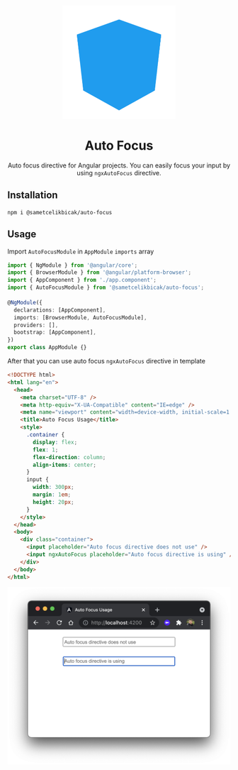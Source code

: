 <div align="center">

 <img src="../../assets/auto-focus.svg" alt="Logo" width="256" height="256">

# Auto Focus

Auto focus directive for Angular projects. You can easily focus your input by using `ngxAutoFocus` directive.
</div>

## Installation

```
npm i @sametcelikbicak/auto-focus
```

## Usage

Import `AutoFocusModule` in `AppModule` `imports` array
```typescript
import { NgModule } from '@angular/core';
import { BrowserModule } from '@angular/platform-browser';
import { AppComponent } from './app.component';
import { AutoFocusModule } from '@sametcelikbicak/auto-focus';

@NgModule({
  declarations: [AppComponent],
  imports: [BrowserModule, AutoFocusModule],
  providers: [],
  bootstrap: [AppComponent],
})
export class AppModule {}
```

After that you can use auto focus `ngxAutoFocus` directive in template

```html
<!DOCTYPE html>
<html lang="en">
  <head>
    <meta charset="UTF-8" />
    <meta http-equiv="X-UA-Compatible" content="IE=edge" />
    <meta name="viewport" content="width=device-width, initial-scale=1.0" />
    <title>Auto Focus Usage</title>
    <style>
      .container {
        display: flex;
        flex: 1;
        flex-direction: column;
        align-items: center;
      }
      input {
        width: 300px;
        margin: 1em;
        height: 20px;
      }
    </style>
  </head>
  <body>
    <div class="container">
      <input placeholder="Auto focus directive does not use" />
      <input ngxAutoFocus placeholder="Auto focus directive is using" />
    </div>
  </body>
</html>
```

![Auto Focus](https://github.com/sametcelikbicak/library-workspace/blob/main/assets/auto-focus.png?raw=true)
